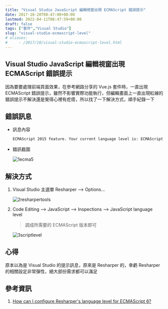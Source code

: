 ```yaml
---
title: "Visual Studio JavaScript 編輯視窗出現 ECMAScript 錯誤提示"
date: 2017-10-28T08:47:00+08:00
lastmod: 2022-04-11T08:47:59+08:00
draft: false
tags: ["套件","Visual Studio"]
slug: "visual-studio-ecmascript-level"
# aliases:
#     - /2017/10/visual-studio-ecmascript-level.html
---
```

## Visual Studio JavaScript 編輯視窗出現 ECMAScript 錯誤提示

因為要要處理前端頁面效果，在參考網路分享的 Vue.js 套件時，一直出現 ECMAScript 錯誤提示，雖然不影響實際功能執行，但編輯畫面上一直出現紅線的錯誤提示不解決還是覺得心裡有疙瘩，所以找了一下解決方式，順手紀錄一下

## 錯誤訊息

* 訊息內容

    ```txt
    ECMAScript 2015 feature. Your current language level is: ECMAScript 5
    ```

* 錯訊截圖

    ![1ecma5](https://user-images.githubusercontent.com/3851540/32129605-12768900-bbbc-11e7-8137-f3c237b2c028.png)

## 解決方式

1. Visual Studio 主選單 Resharper --> Options...

    ![2resharpertools](https://user-images.githubusercontent.com/3851540/32129606-129cbe7c-bbbc-11e7-8442-c490a46a324a.png)

2. Code Editing --> JavaScript --> Inspections --> JavaScript language level

    > 調成所需要的 ECMAScript 版本即可

    ![3scriptlevel](https://user-images.githubusercontent.com/3851540/32129607-12e9bd58-bbbc-11e7-9f16-719c68df6c49.png)

## 心得

原本以為是 Visual Studio 的提示訊息，原來是 Resharper 的，幸虧 Resharper 的相關設定非常彈性，絕大部份需求都可以滿足

## 參考資訊

1. [How can I configure Resharper's language level for ECMAScript 6?](https://stackoverflow.com/questions/32995066/how-can-i-configure-resharpers-language-level-for-ecmascript-6)
